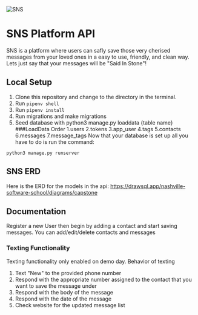 ![SNS](https://user-images.githubusercontent.com/73911337/144897638-9facefad-b79e-4a4a-a685-82a2f265e8ef.png)
# SNS Platform API

SNS is a platform where users can safly save those very cherised messages from your loved ones in a easy to use, friendly, and clean way.
Lets just say that your messages will be "Said In Stone"!
## Local Setup

1. Clone this repository and change to the directory in the terminal.
2. Run `pipenv shell`
3. Run `pipenv install`
4. Run migrations and make migrations
5. Seed database with python3 manage.py loaddata {table name}
###LoadData Order
1.users
2.tokens
3.app_user
4.tags
5.contacts
6.messages
7.message_tags
Now that your database is set up all you have to do is run the command:

```
python3 manage.py runserver
```

## SNS ERD

Here is the ERD for the models in the api: https://drawsql.app/nashville-software-school/diagrams/capstone

## Documentation

Register a new User then begin by adding a contact and start saving messages.
You can add/edit/delete contacts and messages
### Texting Functionality
Texting functionality only enabled on demo day.
Behavior of texting
1. Text "New" to the provided phone number
2. Respond with the appropriate number assigned to the contact that you want to save the message under
3. Respond with the body of the message
4. Respond with the date of the message
5. Check website for the updated message list
